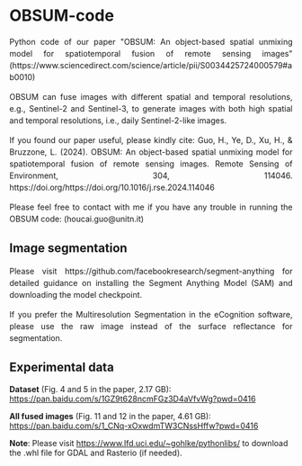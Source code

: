 # OBSUM-code
<p align = "justify" style="line-height:150%">Python code of our paper "OBSUM: An object-based spatial unmixing model for spatiotemporal fusion of remote sensing images" (https://www.sciencedirect.com/science/article/pii/S0034425724000579#ab0010)<br></p>
<p align = "justify" style="line-height:150%">OBSUM can fuse images with different spatial and temporal resolutions, e.g., Sentinel-2 and Sentinel-3, to generate images with both high spatial and temporal resolutions, i.e., daily Sentinel-2-like images.<br></p>
<p align = "justify" style="line-height:150%">If you found our paper useful, please kindly cite: Guo, H., Ye, D., Xu, H., & Bruzzone, L. (2024). OBSUM: An object-based spatial unmixing model for spatiotemporal fusion of remote sensing images. Remote Sensing of Environment, 304, 114046. https://doi.org/https://doi.org/10.1016/j.rse.2024.114046<br></p>
<p align = "justify" style="line-height:150%">Please feel free to contact with me if you have any trouble in running the OBSUM code: (houcai.guo@unitn.it)<br></p>

## Image segmentation
<p align = "justify" style="line-height:150%">Please visit https://github.com/facebookresearch/segment-anything for detailed guidance on installing the Segment Anything Model (SAM) and downloading the model checkpoint.<br></p>
<p align = "justify" style="line-height:150%">If you prefer the Multiresolution Segmentation in the eCognition software, please use the raw image instead of the surface reflectance for segmentation.<br></p>

## Experimental data
**Dataset** (Fig. 4 and 5 in the paper, 2.17 GB): https://pan.baidu.com/s/1GZ9t628ncmFGz3D4aVfvWg?pwd=0416

**All fused images** (Fig. 11 and 12 in the paper, 4.61 GB): https://pan.baidu.com/s/1_CNq-xOxwdmTW3CNssHffw?pwd=0416

**Note**: Please visit https://www.lfd.uci.edu/~gohlke/pythonlibs/ to download the .whl file for GDAL and Rasterio (if needed).

